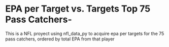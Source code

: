 # EPA per Target vs. Targets Top 75 Pass Catchers-
This is a NFL proyect using nfl_data_py to acquire epa per targets for the 75 pass catchers, ordered by total EPA from that player
